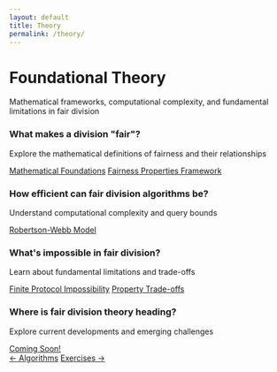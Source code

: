 ```yaml
---
layout: default
title: Theory
permalink: /theory/
---
```


<div class="page-header">
  <h1 class="page-title">Foundational Theory</h1>
  <p class="page-description">Mathematical frameworks, computational complexity, and fundamental limitations in fair division</p>
</div>

<div class="theory-questions">

  <div class="question-block">
    <h3>What makes a division "fair"?</h3>
    <p>Explore the mathematical definitions of fairness and their relationships</p>
    <div class="question-links">
      <a href="{{ '/foundations/' | relative_url }}">Mathematical Foundations</a>
      <a href="{{ '/fairness-properties/' | relative_url }}">Fairness Properties Framework</a>
    </div>
  </div>

  <div class="question-block">
    <h3>How efficient can fair division algorithms be?</h3>
    <p>Understand computational complexity and query bounds</p>
    <div class="question-links">
      <a href="{{ '/robertson-webb-query-model/' | relative_url }}">Robertson-Webb Model</a>
    </div>
  </div>

  <div class="question-block">
    <h3>What's impossible in fair division?</h3>
    <p>Learn about fundamental limitations and trade-offs</p>
    <div class="question-links coming-soon">
      <a href="{{ '/impossibility/' | relative_url }}">Finite Protocol Impossibility</a>
      <a href="{{ '/tradeoffs/' | relative_url }}">Property Trade-offs</a>
    </div>
  </div>

  <div class="question-block">
    <h3>Where is fair division theory heading?</h3>
    <p>Explore current developments and emerging challenges</p>
    <div class="question-links coming-soon">
      <a href="/theory/impossibility/">Coming Soon!</a>
    </div>
  </div>
</div>

<footer class="algorithm-navigation">
  <a href="{{ '/' | relative_url }}" class="nav-button secondary">← Algorithms</a>
  <a href="{{ '/exercises/' | relative_url }}" class="nav-button primary">Exercises →</a>
</footer>